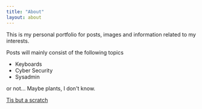 ```yaml
---
title: "About"
layout: about
---
```


This is my personal portfolio for posts, images and information related to my interests.

Posts will mainly consist of the following topics
- Keyboards
- Cyber Security
- Sysadmin

or not... Maybe plants, I don't know.

[Tis but a scratch](https://www.youtube.com/watch?v=ZmInkxbvlCs)
